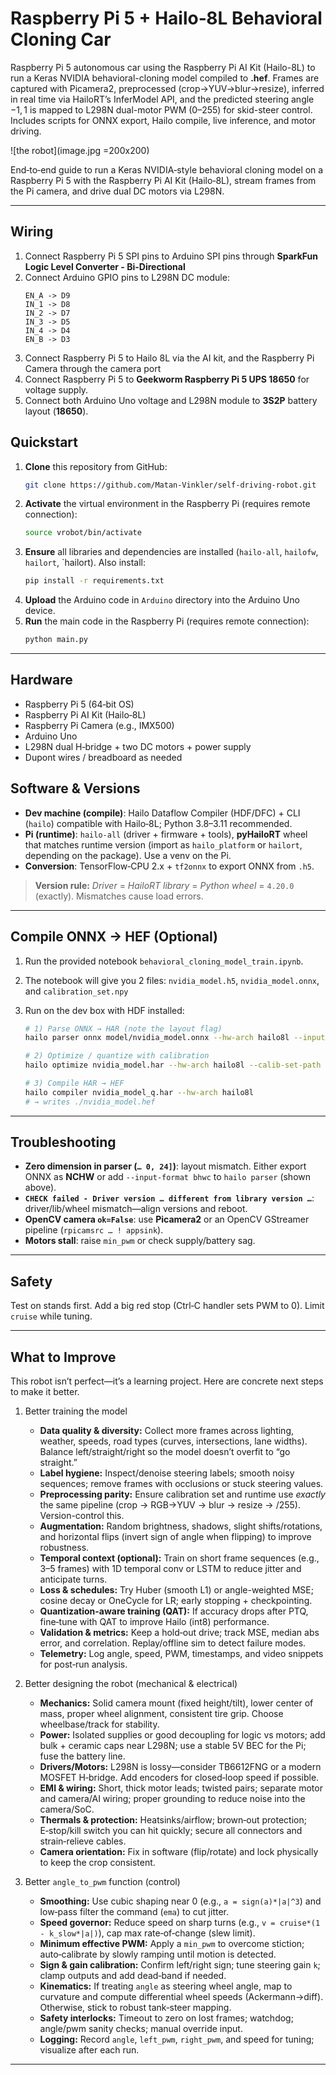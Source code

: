 # Raspberry Pi 5 + Hailo‑8L Behavioral Cloning Car

Raspberry Pi 5 autonomous car using the Raspberry Pi AI Kit (Hailo-8L) to run a Keras NVIDIA behavioral-cloning model compiled to **.hef**. Frames are captured with Picamera2, preprocessed (crop→YUV→blur→resize), inferred in real time via HailoRT’s InferModel API, and the predicted steering angle $-1, 1$ is mapped to L298N dual-motor PWM (0–255) for skid-steer control. Includes scripts for ONNX export, Hailo compile, live inference, and motor driving.

![the robot](image.jpg =200x200)

End‑to‑end guide to run a Keras NVIDIA‑style behavioral cloning model on a Raspberry Pi 5 with the Raspberry Pi AI Kit (Hailo‑8L), stream frames from the Pi camera, and drive dual DC motors via L298N.

---

## Wiring
1. Connect Raspberry Pi 5 SPI pins to Arduino SPI pins through **SparkFun Logic Level Converter - Bi-Directional**
2. Connect Arduino GPIO pins to L298N DC module:
    ```
    EN_A -> D9
    IN_1 -> D8
    IN_2 -> D7
    IN_3 -> D5
    IN_4 -> D4
    EN_B -> D3
    ```
3. Connect Raspberry Pi 5 to Hailo 8L via the AI kit, and the Raspberry Pi Camera through the camera port
4. Connect Raspberry Pi 5 to **Geekworm Raspberry Pi 5 UPS 18650** for voltage supply.
5. Connect both Arduino Uno voltage and L298N module to **3S2P** battery layout (**18650**).

## Quickstart
1. **Clone** this repository from GitHub:
    ```bash
    git clone https://github.com/Matan-Vinkler/self-driving-robot.git
    ```
2. **Activate** the virtual environment in the Raspberry Pi (requires remote connection):
    ```bash
    source vrobot/bin/activate
    ```
3. **Ensure** all libraries and dependencies are installed (`hailo-all`, `hailofw`, `hailort`, `hailort). Also install:
    ```bash
    pip install -r requirements.txt
    ```
4. **Upload** the Arduino code in `Arduino` directory into the Arduino Uno device.
5. **Run** the main code in the Raspberry Pi (requires remote connection):
    ```bash
    python main.py
    ```
---

## Hardware

* Raspberry Pi 5 (64‑bit OS)
* Raspberry Pi AI Kit (Hailo‑8L)
* Raspberry Pi Camera (e.g., IMX500)
* Arduino Uno
* L298N dual H‑bridge + two DC motors + power supply
* Dupont wires / breadboard as needed

## Software & Versions

* **Dev machine (compile)**: Hailo Dataflow Compiler (HDF/DFC) + CLI (`hailo`) compatible with Hailo‑8L; Python 3.8–3.11 recommended.
* **Pi (runtime)**: `hailo-all` (driver + firmware + tools), **pyHailoRT** wheel that matches runtime version (import as `hailo_platform` or `hailort`, depending on the package). Use a venv on the Pi.
* **Conversion**: TensorFlow‑CPU 2.x + `tf2onnx` to export ONNX from `.h5`.

> **Version rule:** *Driver* = *HailoRT library* = *Python wheel* = `4.20.0` (exactly). Mismatches cause load errors.

---

## Compile ONNX → HEF (Optional)
1. Run the provided notebook `behavioral_cloning_model_train.ipynb`.
2. The notebook will give you 2 files: `nvidia_model.h5`, `nvidia_model.onnx`, and `calibration_set.npy`
3. Run on the dev box with HDF installed:

    ```bash
    # 1) Parse ONNX → HAR (note the layout flag)
    hailo parser onnx model/nvidia_model.onnx --hw-arch hailo8l --input-format bhwc --net-name nvidia_model --har-path nvidia_model.har

    # 2) Optimize / quantize with calibration
    hailo optimize nvidia_model.har --hw-arch hailo8l --calib-set-path calibration_set.npy --output-har-path nvidia_model_q.har

    # 3) Compile HAR → HEF
    hailo compiler nvidia_model_q.har --hw-arch hailo8l
    # → writes ./nvidia_model.hef
    ```

---

## Troubleshooting

* **Zero dimension in parser (`… 0, 24]`)**: layout mismatch. Either export ONNX as **NCHW** or add `--input-format bhwc` to `hailo parser` (shown above).
* **`CHECK failed - Driver version … different from library version …`**: driver/lib/wheel mismatch—align versions and reboot.
* **OpenCV camera `ok=False`**: use **Picamera2** or an OpenCV GStreamer pipeline (`rpicamsrc … ! appsink`).
* **Motors stall**: raise `min_pwm` or check supply/battery sag.

---

## Safety

Test on stands first. Add a big red stop (Ctrl‑C handler sets PWM to 0). Limit `cruise` while tuning.

---

## What to Improve

This robot isn’t perfect—it’s a learning project. Here are concrete next steps to make it better.

1. Better training the model
    - **Data quality & diversity:** Collect more frames across lighting, weather, speeds, road types (curves, intersections, lane widths). Balance left/straight/right so the model doesn’t overfit to “go straight.”
    - **Label hygiene:** Inspect/denoise steering labels; smooth noisy sequences; remove frames with occlusions or stuck steering values.
    - **Preprocessing parity:** Ensure calibration set and runtime use *exactly* the same pipeline (crop → RGB→YUV → blur → resize → /255). Version-control this.
    - **Augmentation:** Random brightness, shadows, slight shifts/rotations, and horizontal flips (invert sign of angle when flipping) to improve robustness.
    - **Temporal context (optional):** Train on short frame sequences (e.g., 3–5 frames) with 1D temporal conv or LSTM to reduce jitter and anticipate turns.
    - **Loss & schedules:** Try Huber (smooth L1) or angle-weighted MSE; cosine decay or OneCycle for LR; early stopping + checkpointing.
    - **Quantization-aware training (QAT):** If accuracy drops after PTQ, fine‑tune with QAT to improve Hailo (int8) performance.
    - **Validation & metrics:** Keep a hold‑out drive; track MSE, median abs error, and correlation. Replay/offline sim to detect failure modes.
    - **Telemetry:** Log angle, speed, PWM, timestamps, and video snippets for post‑run analysis.

2. Better designing the robot (mechanical & electrical)
    - **Mechanics:** Solid camera mount (fixed height/tilt), lower center of mass, proper wheel alignment, consistent tire grip. Choose wheelbase/track for stability.
    - **Power:** Isolated supplies or good decoupling for logic vs motors; add bulk + ceramic caps near L298N; use a stable 5V BEC for the Pi; fuse the battery line.
    - **Drivers/Motors:** L298N is lossy—consider TB6612FNG or a modern MOSFET H‑bridge. Add encoders for closed‑loop speed if possible.
    - **EMI & wiring:** Short, thick motor leads; twisted pairs; separate motor and camera/AI wiring; proper grounding to reduce noise into the camera/SoC.
    - **Thermals & protection:** Heatsinks/airflow; brown‑out protection; E‑stop/kill switch you can hit quickly; secure all connectors and strain‑relieve cables.
    - **Camera orientation:** Fix in software (flip/rotate) and lock physically to keep the crop consistent.

3. Better `angle_to_pwm` function (control)
    - **Smoothing:** Use cubic shaping near 0 (e.g., `a = sign(a)*|a|^3`) and low‑pass filter the command (`ema`) to cut jitter.
    - **Speed governor:** Reduce speed on sharp turns (e.g., `v = cruise*(1 - k_slow*|a|)`), cap max rate‑of‑change (slew limit).
    - **Minimum effective PWM:** Apply a `min_pwm` to overcome stiction; auto‑calibrate by slowly ramping until motion is detected.
    - **Sign & gain calibration:** Confirm left/right sign; tune steering gain `k`; clamp outputs and add dead‑band if needed.
    - **Kinematics:** If treating `angle` as steering wheel angle, map to curvature and compute differential wheel speeds (Ackermann→diff). Otherwise, stick to robust tank‑steer mapping.
    - **Safety interlocks:** Timeout to zero on lost frames; watchdog; angle/pwm sanity checks; manual override input.
    - **Logging:** Record `angle`, `left_pwm`, `right_pwm`, and speed for tuning; visualize after each run.

---
